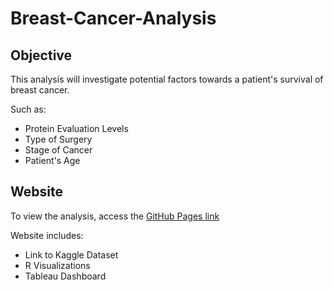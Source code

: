 # Breast-Cancer-Analysis


## Objective 

This analysis will investigate potential factors towards a patient's survival of breast cancer.

Such as: 

* Protein Evaluation Levels
* Type of Surgery
* Stage of Cancer
* Patient's Age

## Website

To view the analysis, access the [GitHub Pages link](https://stevenh825-git.github.io/Breast-Cancer-Analysis/)

Website includes: 
* Link to Kaggle Dataset
* R Visualizations
* Tableau Dashboard


